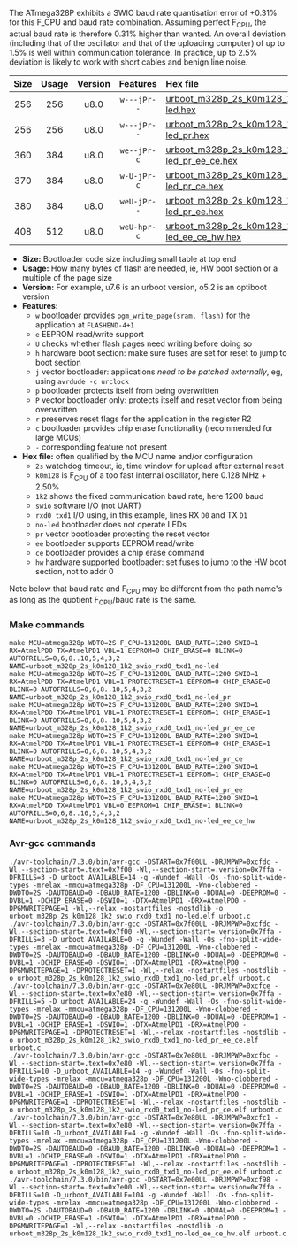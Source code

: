 The ATmega328P exhibits a SWIO baud rate quantisation error of +0.31% for this F_CPU and baud rate combination. Assuming perfect F<sub>CPU</sub>, the actual baud rate is therefore 0.31% higher than wanted. An overall deviation (including that of the oscillator and that of the uploading computer) of up to 1.5% is well within communication tolerance. In practice, up to 2.5% deviation is likely to work with short cables and benign line noise.

|Size|Usage|Version|Features|Hex file|
|:-:|:-:|:-:|:-:|:--|
|256|256|u8.0|`w---jPr--`|[urboot_m328p_2s_k0m128_1k2_swio_rxd0_txd1_no-led.hex](https://raw.githubusercontent.com/stefanrueger/urboot.hex/main/boards/anarduino/atmega328p/watchdog_2_s/internal_oscillator_k%2B2.50%25/%2B0m128000_hz/%2B%2B%2B1k2_baud/uart0_rxd0_txd1/no-led/urboot_m328p_2s_k0m128_1k2_swio_rxd0_txd1_no-led.hex)|
|256|256|u8.0|`w---jPr--`|[urboot_m328p_2s_k0m128_1k2_swio_rxd0_txd1_no-led_pr.hex](https://raw.githubusercontent.com/stefanrueger/urboot.hex/main/boards/anarduino/atmega328p/watchdog_2_s/internal_oscillator_k%2B2.50%25/%2B0m128000_hz/%2B%2B%2B1k2_baud/uart0_rxd0_txd1/no-led/urboot_m328p_2s_k0m128_1k2_swio_rxd0_txd1_no-led_pr.hex)|
|360|384|u8.0|`we--jPr-c`|[urboot_m328p_2s_k0m128_1k2_swio_rxd0_txd1_no-led_pr_ee_ce.hex](https://raw.githubusercontent.com/stefanrueger/urboot.hex/main/boards/anarduino/atmega328p/watchdog_2_s/internal_oscillator_k%2B2.50%25/%2B0m128000_hz/%2B%2B%2B1k2_baud/uart0_rxd0_txd1/no-led/urboot_m328p_2s_k0m128_1k2_swio_rxd0_txd1_no-led_pr_ee_ce.hex)|
|370|384|u8.0|`w-U-jPr-c`|[urboot_m328p_2s_k0m128_1k2_swio_rxd0_txd1_no-led_pr_ce.hex](https://raw.githubusercontent.com/stefanrueger/urboot.hex/main/boards/anarduino/atmega328p/watchdog_2_s/internal_oscillator_k%2B2.50%25/%2B0m128000_hz/%2B%2B%2B1k2_baud/uart0_rxd0_txd1/no-led/urboot_m328p_2s_k0m128_1k2_swio_rxd0_txd1_no-led_pr_ce.hex)|
|380|384|u8.0|`weU-jPr--`|[urboot_m328p_2s_k0m128_1k2_swio_rxd0_txd1_no-led_pr_ee.hex](https://raw.githubusercontent.com/stefanrueger/urboot.hex/main/boards/anarduino/atmega328p/watchdog_2_s/internal_oscillator_k%2B2.50%25/%2B0m128000_hz/%2B%2B%2B1k2_baud/uart0_rxd0_txd1/no-led/urboot_m328p_2s_k0m128_1k2_swio_rxd0_txd1_no-led_pr_ee.hex)|
|408|512|u8.0|`weU-hpr-c`|[urboot_m328p_2s_k0m128_1k2_swio_rxd0_txd1_no-led_ee_ce_hw.hex](https://raw.githubusercontent.com/stefanrueger/urboot.hex/main/boards/anarduino/atmega328p/watchdog_2_s/internal_oscillator_k%2B2.50%25/%2B0m128000_hz/%2B%2B%2B1k2_baud/uart0_rxd0_txd1/no-led/urboot_m328p_2s_k0m128_1k2_swio_rxd0_txd1_no-led_ee_ce_hw.hex)|

- **Size:** Bootloader code size including small table at top end
- **Usage:** How many bytes of flash are needed, ie, HW boot section or a multiple of the page size
- **Version:** For example, u7.6 is an urboot version, o5.2 is an optiboot version
- **Features:**
  + `w` bootloader provides `pgm_write_page(sram, flash)` for the application at `FLASHEND-4+1`
  + `e` EEPROM read/write support
  + `U` checks whether flash pages need writing before doing so
  + `h` hardware boot section: make sure fuses are set for reset to jump to boot section
  + `j` vector bootloader: applications *need to be patched externally*, eg, using `avrdude -c urclock`
  + `p` bootloader protects itself from being overwritten
  + `P` vector bootloader only: protects itself and reset vector from being overwritten
  + `r` preserves reset flags for the application in the register R2
  + `c` bootloader provides chip erase functionality (recommended for large MCUs)
  + `-` corresponding feature not present
- **Hex file:** often qualified by the MCU name and/or configuration
  + `2s` watchdog timeout, ie, time window for upload after external reset
  + `k0m128` is F<sub>CPU</sub> of a too fast internal oscillator, here 0.128 MHz + 2.50%
  + `1k2` shows the fixed communication baud rate, here 1200 baud
  + `swio` software I/O (not UART)
  + `rxd0 txd1` I/O using, in this example, lines RX `D0` and TX `D1`
  + `no-led` bootloader does not operate LEDs
  + `pr` vector bootloader protecting the reset vector
  + `ee` bootloader supports EEPROM read/write
  + `ce` bootloader provides a chip erase command
  + `hw` hardware supported bootloader: set fuses to jump to the HW boot section, not to addr 0


Note below that baud rate and F<sub>CPU</sub> may be different from the path name's as long as the quotient F<sub>CPU</sub>/baud rate is the same.

### Make commands
```
make MCU=atmega328p WDTO=2S F_CPU=131200L BAUD_RATE=1200 SWIO=1 RX=AtmelPD0 TX=AtmelPD1 VBL=1 EEPROM=0 CHIP_ERASE=0 BLINK=0 AUTOFRILLS=0,6,8..10,5,4,3,2 NAME=urboot_m328p_2s_k0m128_1k2_swio_rxd0_txd1_no-led
make MCU=atmega328p WDTO=2S F_CPU=131200L BAUD_RATE=1200 SWIO=1 RX=AtmelPD0 TX=AtmelPD1 VBL=1 PROTECTRESET=1 EEPROM=0 CHIP_ERASE=0 BLINK=0 AUTOFRILLS=0,6,8..10,5,4,3,2 NAME=urboot_m328p_2s_k0m128_1k2_swio_rxd0_txd1_no-led_pr
make MCU=atmega328p WDTO=2S F_CPU=131200L BAUD_RATE=1200 SWIO=1 RX=AtmelPD0 TX=AtmelPD1 VBL=1 PROTECTRESET=1 EEPROM=1 CHIP_ERASE=1 BLINK=0 AUTOFRILLS=0,6,8..10,5,4,3,2 NAME=urboot_m328p_2s_k0m128_1k2_swio_rxd0_txd1_no-led_pr_ee_ce
make MCU=atmega328p WDTO=2S F_CPU=131200L BAUD_RATE=1200 SWIO=1 RX=AtmelPD0 TX=AtmelPD1 VBL=1 PROTECTRESET=1 EEPROM=0 CHIP_ERASE=1 BLINK=0 AUTOFRILLS=0,6,8..10,5,4,3,2 NAME=urboot_m328p_2s_k0m128_1k2_swio_rxd0_txd1_no-led_pr_ce
make MCU=atmega328p WDTO=2S F_CPU=131200L BAUD_RATE=1200 SWIO=1 RX=AtmelPD0 TX=AtmelPD1 VBL=1 PROTECTRESET=1 EEPROM=1 CHIP_ERASE=0 BLINK=0 AUTOFRILLS=0,6,8..10,5,4,3,2 NAME=urboot_m328p_2s_k0m128_1k2_swio_rxd0_txd1_no-led_pr_ee
make MCU=atmega328p WDTO=2S F_CPU=131200L BAUD_RATE=1200 SWIO=1 RX=AtmelPD0 TX=AtmelPD1 VBL=0 EEPROM=1 CHIP_ERASE=1 BLINK=0 AUTOFRILLS=0,6,8..10,5,4,3,2 NAME=urboot_m328p_2s_k0m128_1k2_swio_rxd0_txd1_no-led_ee_ce_hw
```

### Avr-gcc commands
```
./avr-toolchain/7.3.0/bin/avr-gcc -DSTART=0x7f00UL -DRJMPWP=0xcfdc -Wl,--section-start=.text=0x7f00 -Wl,--section-start=.version=0x7ffa -DFRILLS=3 -D_urboot_AVAILABLE=14 -g -Wundef -Wall -Os -fno-split-wide-types -mrelax -mmcu=atmega328p -DF_CPU=131200L -Wno-clobbered -DWDTO=2S -DAUTOBAUD=0 -DBAUD_RATE=1200 -DBLINK=0 -DDUAL=0 -DEEPROM=0 -DVBL=1 -DCHIP_ERASE=0 -DSWIO=1 -DTX=AtmelPD1 -DRX=AtmelPD0 -DPGMWRITEPAGE=1 -Wl,--relax -nostartfiles -nostdlib -o urboot_m328p_2s_k0m128_1k2_swio_rxd0_txd1_no-led.elf urboot.c
./avr-toolchain/7.3.0/bin/avr-gcc -DSTART=0x7f00UL -DRJMPWP=0xcfdc -Wl,--section-start=.text=0x7f00 -Wl,--section-start=.version=0x7ffa -DFRILLS=3 -D_urboot_AVAILABLE=0 -g -Wundef -Wall -Os -fno-split-wide-types -mrelax -mmcu=atmega328p -DF_CPU=131200L -Wno-clobbered -DWDTO=2S -DAUTOBAUD=0 -DBAUD_RATE=1200 -DBLINK=0 -DDUAL=0 -DEEPROM=0 -DVBL=1 -DCHIP_ERASE=0 -DSWIO=1 -DTX=AtmelPD1 -DRX=AtmelPD0 -DPGMWRITEPAGE=1 -DPROTECTRESET=1 -Wl,--relax -nostartfiles -nostdlib -o urboot_m328p_2s_k0m128_1k2_swio_rxd0_txd1_no-led_pr.elf urboot.c
./avr-toolchain/7.3.0/bin/avr-gcc -DSTART=0x7e80UL -DRJMPWP=0xcfce -Wl,--section-start=.text=0x7e80 -Wl,--section-start=.version=0x7ffa -DFRILLS=5 -D_urboot_AVAILABLE=24 -g -Wundef -Wall -Os -fno-split-wide-types -mrelax -mmcu=atmega328p -DF_CPU=131200L -Wno-clobbered -DWDTO=2S -DAUTOBAUD=0 -DBAUD_RATE=1200 -DBLINK=0 -DDUAL=0 -DEEPROM=1 -DVBL=1 -DCHIP_ERASE=1 -DSWIO=1 -DTX=AtmelPD1 -DRX=AtmelPD0 -DPGMWRITEPAGE=1 -DPROTECTRESET=1 -Wl,--relax -nostartfiles -nostdlib -o urboot_m328p_2s_k0m128_1k2_swio_rxd0_txd1_no-led_pr_ee_ce.elf urboot.c
./avr-toolchain/7.3.0/bin/avr-gcc -DSTART=0x7e80UL -DRJMPWP=0xcfbc -Wl,--section-start=.text=0x7e80 -Wl,--section-start=.version=0x7ffa -DFRILLS=10 -D_urboot_AVAILABLE=14 -g -Wundef -Wall -Os -fno-split-wide-types -mrelax -mmcu=atmega328p -DF_CPU=131200L -Wno-clobbered -DWDTO=2S -DAUTOBAUD=0 -DBAUD_RATE=1200 -DBLINK=0 -DDUAL=0 -DEEPROM=0 -DVBL=1 -DCHIP_ERASE=1 -DSWIO=1 -DTX=AtmelPD1 -DRX=AtmelPD0 -DPGMWRITEPAGE=1 -DPROTECTRESET=1 -Wl,--relax -nostartfiles -nostdlib -o urboot_m328p_2s_k0m128_1k2_swio_rxd0_txd1_no-led_pr_ce.elf urboot.c
./avr-toolchain/7.3.0/bin/avr-gcc -DSTART=0x7e80UL -DRJMPWP=0xcfc1 -Wl,--section-start=.text=0x7e80 -Wl,--section-start=.version=0x7ffa -DFRILLS=10 -D_urboot_AVAILABLE=4 -g -Wundef -Wall -Os -fno-split-wide-types -mrelax -mmcu=atmega328p -DF_CPU=131200L -Wno-clobbered -DWDTO=2S -DAUTOBAUD=0 -DBAUD_RATE=1200 -DBLINK=0 -DDUAL=0 -DEEPROM=1 -DVBL=1 -DCHIP_ERASE=0 -DSWIO=1 -DTX=AtmelPD1 -DRX=AtmelPD0 -DPGMWRITEPAGE=1 -DPROTECTRESET=1 -Wl,--relax -nostartfiles -nostdlib -o urboot_m328p_2s_k0m128_1k2_swio_rxd0_txd1_no-led_pr_ee.elf urboot.c
./avr-toolchain/7.3.0/bin/avr-gcc -DSTART=0x7e00UL -DRJMPWP=0xcf98 -Wl,--section-start=.text=0x7e00 -Wl,--section-start=.version=0x7ffa -DFRILLS=10 -D_urboot_AVAILABLE=104 -g -Wundef -Wall -Os -fno-split-wide-types -mrelax -mmcu=atmega328p -DF_CPU=131200L -Wno-clobbered -DWDTO=2S -DAUTOBAUD=0 -DBAUD_RATE=1200 -DBLINK=0 -DDUAL=0 -DEEPROM=1 -DVBL=0 -DCHIP_ERASE=1 -DSWIO=1 -DTX=AtmelPD1 -DRX=AtmelPD0 -DPGMWRITEPAGE=1 -Wl,--relax -nostartfiles -nostdlib -o urboot_m328p_2s_k0m128_1k2_swio_rxd0_txd1_no-led_ee_ce_hw.elf urboot.c
```

